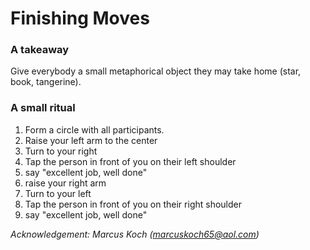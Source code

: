 
# Finishing Moves

### A takeaway

Give everybody a small metaphorical object they may take home (star, book, tangerine).

### A small ritual

1. Form a circle with all participants.
2. Raise your left arm to the center
3. Turn to your right
4. Tap the person in front of you on their left shoulder
5. say "excellent job, well done"
6. raise your right arm
7. Turn to your left
8. Tap the person in front of you on their right shoulder
9. say "excellent job, well done"

*Acknowledgement: Marcus Koch (marcuskoch65@aol.com)*

